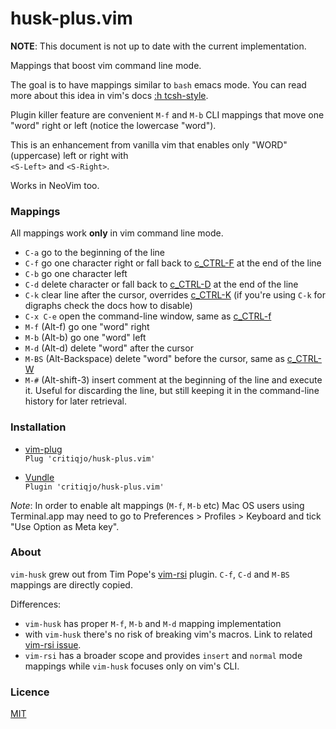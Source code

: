 # husk-plus.vim

**NOTE**: This document is not up to date with the current implementation.

Mappings that boost vim command line mode.

The goal is to have mappings similar to `bash` emacs mode.
You can read more about this idea in vim's docs
[:h tcsh-style](http://vimdoc.sourceforge.net/htmldoc/cmdline.html#tcsh-style).

Plugin killer feature are convenient `M-f` and `M-b` CLI mappings that move one
"word" right or left (notice the lowercase "word").

This is an enhancement from vanilla vim that enables only "WORD" (uppercase)
left or right with<br/>
`<S-Left>` and `<S-Right>`.

Works in NeoVim too.

### Mappings

All mappings work **only** in vim command line mode.

- `C-a` go to the beginning of the line
- `C-f` go one character right or fall back to
  [c_CTRL-F](http://vimdoc.sourceforge.net/htmldoc/cmdline.html#c_CTRL-F)
  at the end of the line
- `C-b` go one character left
- `C-d` delete character or fall back to
  [c_CTRL-D](http://vimdoc.sourceforge.net/htmldoc/cmdline.html#c_CTRL-D)
  at the end of the line
- `C-k` clear line after the cursor, overrides
  [c_CTRL-K](http://vimdoc.sourceforge.net/htmldoc/cmdline.html#c_CTRL-K)
  (if you're using `C-k` for digraphs check the docs how to disable)
- `C-x C-e` open the command-line window, same as
  [c_CTRL-f](http://vimdoc.sourceforge.net/htmldoc/cmdline.html#c_CTRL-F)
- `M-f` (Alt-f) go one "word" right
- `M-b` (Alt-b) go one "word" left
- `M-d` (Alt-d) delete "word" after the cursor
- `M-BS` (Alt-Backspace) delete "word" before the cursor, same as
  [c_CTRL-W](http://vimdoc.sourceforge.net/htmldoc/cmdline.html#c_CTRL-W)
- `M-#` (Alt-shift-3) insert comment at the beginning of the line and execute
  it. Useful for discarding the line, but still keeping it in the command-line
  history for later retrieval.

### Installation

* [vim-plug](https://github.com/junegunn/vim-plug)<br/>
`Plug 'critiqjo/husk-plus.vim'`

* [Vundle](https://github.com/gmarik/Vundle.vim)<br/>
`Plugin 'critiqjo/husk-plus.vim'`

*Note*: In order to enable alt mappings (`M-f`, `M-b` etc) Mac OS users using
Terminal.app may need to go to Preferences > Profiles > Keyboard and tick
"Use Option as Meta key".

### About

`vim-husk` grew out from Tim Pope's [vim-rsi](https://github.com/tpope/vim-rsi)
plugin. `C-f`, `C-d` and `M-BS` mappings are directly copied.

Differences:

- `vim-husk` has proper `M-f`, `M-b` and `M-d`  mapping implementation
- with `vim-husk` there's no risk of breaking vim's macros. Link to related
  [vim-rsi issue](https://github.com/tpope/vim-rsi/issues/13).
- `vim-rsi` has a broader scope and provides `insert` and `normal` mode
  mappings while `vim-husk` focuses only on vim's CLI.

### Licence

[MIT](LICENSE.md)
